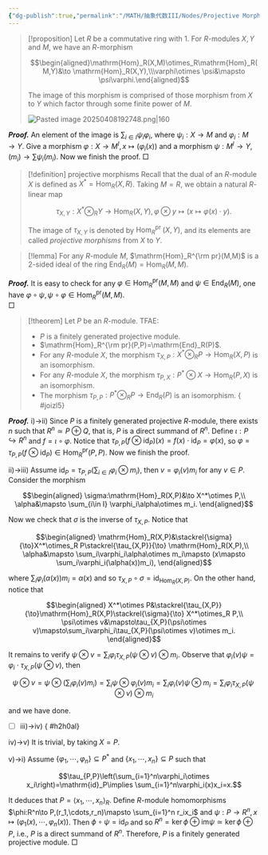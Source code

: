 ```yaml
---
{"dg-publish":true,"permalink":"/MATH/抽象代数III/Nodes/Projective Morphism/","dgPassFrontmatter":true}
---
```



> [!proposition]
> Let $R$ be a commutative ring with $1$. For $R$-modules $X,Y$ and $M$, we have an $R$-morphism 
> 
> $$\begin{aligned}\mathrm{Hom}_R(X,M)\otimes_R\mathrm{Hom}_R(M,Y)&\to \mathrm{Hom}_R(X,Y),\\\varphi\otimes \psi&\mapsto \psi\varphi.\end{aligned}$$
> 
> The image of this morphism is comprised of those morphism from $X$ to $Y$ which factor through some finite power of $M$.
> 
> ![Pasted image 20250408192748.png|160](/img/user/%E9%99%84%E4%BB%B6/Pasted%20image%2020250408192748.png)

**_Proof._**
An element of the image is $\sum_{i\in I}\psi_i\varphi_i$, where $\psi_i:X\to M$ and $\varphi_i:M\to Y$. Give a morphism $\varphi:X\to M^I,x\mapsto (\varphi_i(x))$ and a morphism $\psi:M^I\to Y,(m_i)\to \sum \psi_i(m_i)$. Now we finish the proof.
□



> [!definition] projective morphisms
> Recall that the dual of an $R$-module $X$ is defined as $X^*=\operatorname{Hom}_R(X, R)$. Taking $M=R$, we obtain a natural $R$-linear map
> 
> $$\tau_{X, Y}: X^* \otimes_R Y \longrightarrow \operatorname{Hom}_R(X, Y),  \varphi \otimes y \mapsto(x \mapsto \varphi(x) \cdot y).$$
> 
> The image of $\tau_{X,Y}$ is denoted by $\operatorname{Hom}_R^{\text {pr }}(X, Y)$, and its elements are called *projective morphisms* from $X$ to $Y$. 

> [!lemma]
> For any $R$-module $M$, $\mathrm{Hom}_R^{\rm pr}(M,M)$ is a $2$-sided ideal of the ring $\mathrm{End}_R(M)=\mathrm{Hom}_R(M,M)$. 

**_Proof._**
It is easy to check for any $\varphi\in \mathrm{Hom}_R^\mathrm{pr}(M,M)$ and $\psi\in\mathrm{End}_R(M)$, one have $\varphi\circ \psi,\psi\circ\varphi\in \mathrm{Hom}_R^\mathrm{pr}(M,M)$.  
□


> [!theorem] 
> Let $P$ be an $R$-module. TFAE:
> - $P$ is a finitely generated projective module.
> - $\mathrm{Hom}_R^{\rm pr}(P,P)=\mathrm{End}_R(P)$.
> - For any $R$-module $X$, the morphism $\tau_{X,P}:X^*\otimes_R P\to \mathrm{Hom}_R(X,P)$ is an isomorphism.
> - For any $R$-module $X$, the morphism $\tau_{P,X}:P^*\otimes X\to\mathrm{Hom}_R(P,X)$ is an isomorphism.
> - The morphism $\tau_{P,P}:P^*\otimes_R P\to \mathrm{End}_R(P)$ is an isomorphism. 
{ #joizl5}


**_Proof._**
i)->ii) Since $P$ is a finitely generated projective $R$-module, there exists $n$ such that $R^n\simeq P\oplus Q$, that is, $P$ is a direct summand of $R^n$. Define $\iota:P\hookrightarrow R^n$ and $f=\iota\circ \varphi$. Notice that $\tau_{P,P}(f\otimes \mathrm{id}_P)(x)=f(x)\cdot\mathrm{id}_P=\varphi(x)$, so $\varphi=\tau_{P,P}(f\otimes \mathrm{id}_P)\in\mathrm{Hom}_R^\mathrm{pr}(P,P)$. Now we finish the proof. 

ii)->iii) Assume $\mathrm{id}_P=\tau_{P,P}(\sum_{i\in I}\varphi_i\otimes m_i)$, then $v=\varphi_i(v)m_i$ for any $v\in P$. Consider the morphism 

$$\begin{aligned}
\sigma:\mathrm{Hom}_R(X,P)&\to X^*\otimes P,\\
\alpha&\mapsto \sum_{i\in I} \varphi_i\alpha\otimes m_i.
\end{aligned}$$

Now we check that $\sigma$ is the inverse of $\tau_{X,P}$. Notice that

$$\begin{aligned}
\mathrm{Hom}_R(X,P)&\stackrel{\sigma}{\to}X^*\otimes_R P\stackrel{\tau_{X,P}}{\to} \mathrm{Hom}_R(X,P),\\
\alpha&\mapsto \sum_i\varphi_i\alpha\otimes m_i\mapsto (x\mapsto \sum_i\varphi_i(\alpha(x))m_i),
\end{aligned}$$

where $\sum_i\varphi_i(\alpha(x))m_i=\alpha(x)$ and so $\tau_{X,P}\circ \sigma=\mathrm{id}_{\mathrm{Hom}_R(X,P)}$. On the other hand, notice that 

$$\begin{aligned}
X^*\otimes P&\stackrel{\tau_{X,P}}{\to}\mathrm{Hom}_R(X,P)\stackrel{\sigma}{\to} X^*\otimes_R P,\\
\psi\otimes v&\mapsto\tau_{X,P}(\psi\otimes v)\mapsto\sum_i\varphi_i\tau_{X,P}(\psi\otimes v)\otimes m_i.
\end{aligned}$$

It remains to verify $\psi\otimes v=\sum_i\varphi_i\tau_{X,P}(\psi\otimes v)\otimes m_i$. Observe that $\varphi_i(v)\psi=\varphi_i\cdot \tau_{X,P}(\psi\otimes v)$, then 

$$\psi\otimes v=\psi\otimes(\sum_i \varphi_i(v)m_i)=\sum_i\psi\otimes\varphi_i(v)m_i=\sum_i\varphi_i(v)\psi\otimes m_i=\sum_i\varphi_i\tau_{X,P}(\psi\otimes v)\otimes m_i$$

and we have done. 

- [ ] iii)->iv) 
{ #h2h0al}


iv)->v) It is trivial, by taking $X=P$. 

v)->i) Assume $\{\varphi_1,\cdots,\varphi_n\}\subseteq P^*$ and $\{x_1,\cdots,x_n\}\subseteq P$ such that

$$\tau_{P,P}\left(\sum_{i=1}^n\varphi_i\otimes x_i\right)=\mathrm{id}_P\implies \sum_{i=1}^n\varphi_i(x)x_i=x.$$

It deduces that $P=\left\langle x_1,\cdots,x_n\right\rangle_R$. Define $R$-module homomorphisms $\phi:R^n\to P,(r_1,\cdots,r_n)\mapsto \sum_{i=1}^n r_ix_i$ and $\psi:P\to R^n,x\mapsto(\varphi_1(x),\cdots,\varphi_n(x))$. Then $\phi\circ\psi=\mathrm{id}_P$ and so $R^n=\ker\phi\oplus \mathrm{im}\psi\simeq \ker\phi\oplus P$, i.e., $P$ is a direct summand of $R^n$. Therefore, $P$ is a finitely generated projective module. 
□
